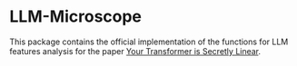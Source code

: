 # LLM-Microscope

This package contains the official implementation of the functions for 
LLM features analysis for the paper [Your Transformer is Secretly 
Linear](https://arxiv.org/abs/2405.12250).



